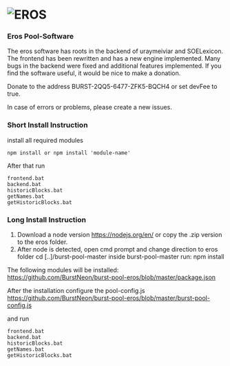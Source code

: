 # ![EROS](https://i.ibb.co/VT2y6JW/31c66ab5-b703-4984-b5cd-82548be29c9c-200x200.png)

### Eros Pool-Software
The eros software has roots in the backend of uraymeiviar and SOELexicon. The frontend has been rewritten and has a new engine implemented. Many bugs in the backend were fixed and additional features implemented. If you find the software useful, it would be nice to make a donation.

Donate to the address BURST-2QQ5-6477-ZFK5-BQCH4 or set devFee to true.

In case of errors or problems, please create a new issues.

### Short Install Instruction

install all required modules

```
npm install or npm install 'module-name'
```

After that run

```
frontend.bat
backend.bat
historicBlocks.bat
getNames.bat
getHistoricBlocks.bat
```

### Long Install Instruction

1. Download a node version https://nodejs.org/en/ or copy the .zip version to the eros folder.
2. After node is detected, open cmd prompt and change direction to eros folder cd [..]/burst-pool-master inside burst-pool-master run: npm install

The following modules will be installed: https://github.com/BurstNeon/burst-pool-eros/blob/master/package.json

After the installation configure the pool-config.js https://github.com/BurstNeon/burst-pool-eros/blob/master/burst-pool-config.js

and run

```
frontend.bat
backend.bat
historicBlocks.bat
getNames.bat
getHistoricBlocks.bat
```
